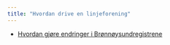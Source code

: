 ```yaml
---
title: "Hvordan drive en linjeforening"
---
```


* [Hvordan gjøre endringer i Brønnøysundregistrene](https://online.ntnu.no/wiki/online/brreg)